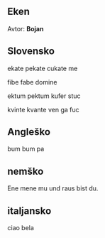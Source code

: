 ## Eken

Avtor: **Bojan**

## Slovensko

ekate pekate cukate me

fibe fabe domine

ektum pektum kufer stuc

kvinte kvante ven ga fuc 

## Angleško

bum bum pa

## nemško

Ene mene mu und raus bist du.

## italjansko

ciao bela

